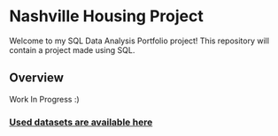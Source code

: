 # Nashville Housing Project

Welcome to my SQL Data Analysis Portfolio project! This repository will contain a project made using SQL.

## Overview

Work In Progress :)

### [Used datasets are available here](https://www.kaggle.com/datasets/bvanntruong/housing-sql-project/data)
